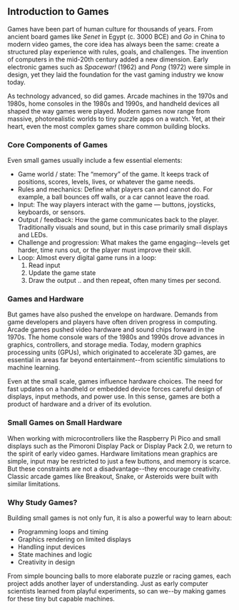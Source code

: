 
## Introduction to Games

Games have been part of human culture for thousands of years. From ancient board games
like *Senet* in Egypt (c. 3000 BCE) and *Go* in China to modern video games, the core
idea has always been the same: create a structured play experience with rules, goals,
and challenges. The invention of computers in the mid-20th century added a new dimension.
Early electronic games such as *Spacewar!* (1962) and *Pong* (1972) were simple in design,
yet they laid the foundation for the vast gaming industry we know today.

As technology advanced, so did games. Arcade machines in the 1970s and 1980s, home consoles
in the 1980s and 1990s, and handheld devices all shaped the way games were played. Modern
games now range from massive, photorealistic worlds to tiny puzzle apps on a watch. Yet,
at their heart, even the most complex games share common building blocks.



### Core Components of Games

Even small games usually include a few essential elements:
- Game world / state: The “memory” of the game. It keeps track of positions, scores,
  levels, lives, or whatever the game needs.
- Rules and mechanics: Define what players can and cannot do. For example, a ball
  bounces off walls, or a car cannot leave the road.
- Input: The way players interact with the game — buttons, joysticks, keyboards,
  or sensors.
- Output / feedback: How the game communicates back to the player. Traditionally
  visuals and sound, but in this case primarily small displays and LEDs.
- Challenge and progression: What makes the game engaging--levels get harder, time
  runs out, or the player must improve their skill.
- Loop: Almost every digital game runs in a loop:
    1. Read input
    2. Update the game state
    3. Draw the output
  .. and then repeat, often many times per second.



### Games and Hardware

But games have also pushed the envelope on hardware. Demands from game developers and
players have often driven progress in computing. Arcade games pushed video hardware and
sound chips forward in the 1970s. The home console wars of the 1980s and 1990s drove
advances in graphics, controllers, and storage media. Today, modern graphics processing
units (GPUs), which originated to accelerate 3D games, are essential in areas far beyond
entertainment--from scientific simulations to machine learning.

Even at the small scale, games influence hardware choices. The need for fast updates on
a handheld or embedded device forces careful design of displays, input methods, and power
use. In this sense, games are both a product of hardware and a driver of its evolution.



### Small Games on Small Hardware

When working with microcontrollers like the Raspberry Pi Pico and small displays such
as the Pimoroni Display Pack or Display Pack 2.0, we return to the spirit of early video
games. Hardware limitations mean graphics are simple, input may be restricted to just
a few buttons, and memory is scarce. But these constraints are not a disadvantage--they
encourage creativity. Classic arcade games like Breakout, Snake, or Asteroids were
built with similar limitations.



### Why Study Games?

Building small games is not only fun, it is also a powerful way to learn about:
- Programming loops and timing
- Graphics rendering on limited displays
- Handling input devices
- State machines and logic
- Creativity in design

From simple bouncing balls to more elaborate puzzle or racing games, each project
adds another layer of understanding. Just as early computer scientists learned from
playful experiments, so can we--by making games for these tiny but capable machines.

